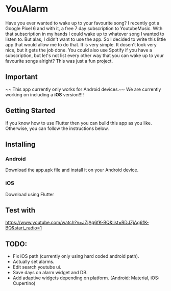 # YouAlarm

Have you ever wanted to wake up to your favourite song? I recently got a Google Pixel 6 and with it, a free 7 day subscription to YoutubeMusic.
With that subscription in my hands I could wake up to whatever song I wanted to listen to. But alas, I didn't want to use the app. So I decided to write this little app that would allow me to do that. It is very simple. It dosen't look very nice, but it gets the job done. You could also use Spotify if you have a subscription, but let's not list every other way that you can wake up to your favourite songs alright? This was just a fun project.

## Important
~~ This app currently only works for Android devices.~~
We are currently working on including a **iOS** version!!!!

## Getting Started
If you know how to use Flutter then you can build this app as you like. Otherwise, you can follow the instructions below.

## Installing
### Android
Download the app.apk file and install it on your Android device.

### iOS
Download using Flutter

## Test with
https://www.youtube.com/watch?v=JZjAg6fK-BQ&list=RDJZjAg6fK-BQ&start_radio=1

## TODO:
- Fix iOS path (currently only using hard coded android path).
- Actually set alarms.
- Edit search youtube ui.
- Save days on alarm widget and DB.
- Add adaptive widgets depending on platform. (Android: Material, iOS: Cupertino)